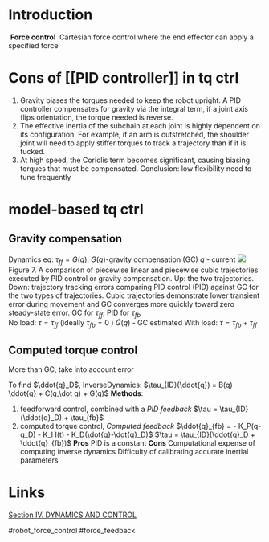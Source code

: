 # Introduction
 **Force control**
	 Cartesian force control where the end effector can apply a specified force
# Cons of [[PID controller]] in tq ctrl
1.  Gravity biases the torques needed to keep the robot upright. A PID controller compensates for gravity via the integral term, if a joint axis flips orientation, the torque needed is reverse.
2.  The effective inertia of the subchain at each joint is highly dependent on its configuration. For example, if an arm is outstretched, the shoulder joint will need to apply stiffer torques to track a trajectory than if it is tucked.
3.  At high speed, the Coriolis term becomes significant, causing biasing torques that must be compensated.
Conclusion: low flexibility need to tune frequently
# model-based tq ctrl
## Gravity compensation
Dynamics eq: $τ_{ff}=G(q)$, $G(q)$-gravity compensation (GC) $q$ - current
![](http://motion.cs.illinois.edu/RoboticSystems/figures/control/robot_PID_control.svg)
Figure 7. A comparison of piecewise linear and piecewise cubic trajectories executed by PID control or gravity compensation.
	Up: the two trajectories. 
	Down: trajectory tracking errors comparing PID control (PID) against GC for the two types of trajectories. Cubic trajectories demonstrate lower transient error during movement and GC converges more quickly toward zero steady-state error.
GC for $\tau_{ff}$, PID for $\tau_{fb}$  
No load: $τ=τ_{ff}$ (ideally $\tau_{fb}=0$ )
$\tilde{G}(q)$ - GC estimated
With load: $τ=τ_{fb}+τ_{ff}$
## Computed torque control
More than GC, take into account error 

To find $\ddot{q}_D$,
InverseDynamics: $\tau_{ID}(\ddot{q}) = B(q) \ddot{q} + C(q,\dot q) + G(q)$
**Methods**:
1.  feedforward control, combined with a *PID feedback*
	$\tau = \tau_{ID}(\ddot{q}_D) + \tau_{fb}$
2.  computed torque control, *Computed feedback* 
	$\ddot{q}_{fb} = - K_P(q-q_D) - K_I I(t) - K_D(\dot{q}-\dot{q}_D)$
	$\tau = \tau_{ID}(\ddot{q}_D + \ddot{q}_{fb})$
	**Pros**
	PID is a constant
	**Cons**
	Computational expense of computing inverse dynamics
	Difficulty of calibrating accurate inertial parameters
# Links
[Section IV. DYNAMICS AND CONTROL](http://motion.cs.illinois.edu/RoboticSystems/RobotControl.html#Section-IV.-DYNAMICS-AND-CONTROL)

#robot_force_control #force_feedback